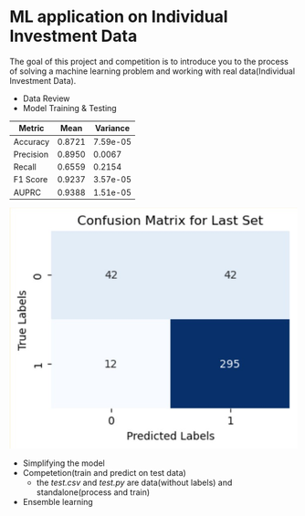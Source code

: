 # ML application on Individual Investment Data
The goal of this project and competition is to introduce you to the process of solving a machine learning problem and working with real data(Individual Investment Data).
- Data Review
- Model Training & Testing

| Metric          | Mean                     | Variance                 |
|------------------|-------------------------|--------------------------|
| Accuracy          | 0.8721                  | 7.59e-05                 |
| Precision         | 0.8950                  | 0.0067                   |
| Recall            | 0.6559                  | 0.2154                   |
| F1 Score          | 0.9237                  | 3.57e-05                 |
| AUPRC             | 0.9388                  | 1.51e-05                 |


<p align="center">
    <img src="CM.jpg" alt="Descriptive Alt Text" class="fit-width-image">
</p>

- Simplifying the model
- Competetion(train and predict on test data)
  - the *test.csv* and *test.py* are data(without labels) and standalone(process and train) 
- Ensemble learning
